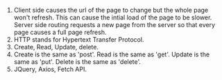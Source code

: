 1. Client side causes the url of the page to change but the whole page won't refresh. This can cause the intial load of the page to be slower. Server side routing requests a new page from the server so that every page causes a full page refresh.
2. HTTP stands for Hypertext Transfer Protocol.
3. Create, Read, Update, delete.
4. Create is the same as 'post'. Read is the same as 'get'. Update is the same as 'put'. Delete is the same as 'delete'.
5. JQuery, Axios, Fetch API.
